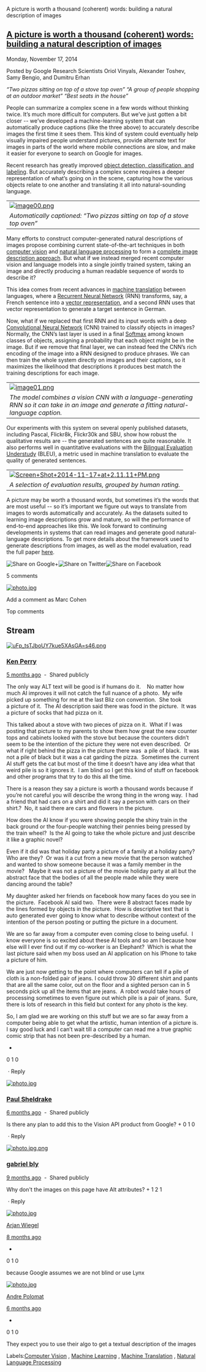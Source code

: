 A picture is worth a thousand (coherent) words: building a natural description of images

## [A picture is worth a thousand (coherent) words: building a natural description of images](https://research.googleblog.com/2014/11/a-picture-is-worth-thousand-coherent.html)

Monday, November 17, 2014

 Posted by Google Research Scientists Oriol Vinyals, Alexander Toshev, Samy Bengio, and Dumitru Erhan

*“Two pizzas sitting on top of a stove top oven”*
*“A group of people shopping at an outdoor market”*
*“Best seats in the house”*

People can summarize a complex scene in a few words without thinking twice. It’s much more difficult for computers. But we’ve just gotten a bit closer -- we’ve developed a machine-learning system that can automatically produce captions (like the three above) to accurately describe images the first time it sees them. This kind of system could eventually help visually impaired people understand pictures, provide alternate text for images in parts of the world where mobile connections are slow, and make it easier for everyone to search on Google for images.

Recent research has greatly improved [object detection, classification, and labeling](http://googleresearch.blogspot.com/2014/09/building-deeper-understanding-of-images.html#uds-search-results). But accurately describing a complex scene requires a deeper representation of what’s going on in the scene, capturing how the various objects relate to one another and translating it all into natural-sounding language.

|     |
| --- |
| [![image00.png](../_resources/01b2e9d02e5a541d1386ba7e60e145c4.png)](https://4.bp.blogspot.com/-C28PVOwG93g/VGp6MnIzNBI/AAAAAAAAAcQ/ZnK89i6q_mc/s1600/image00.png) |
| *Automatically captioned: “Two pizzas sitting on top of a stove top oven”* |

Many efforts to construct computer-generated natural descriptions of images propose combining current state-of-the-art techniques in both [computer vision](http://en.wikipedia.org/wiki/Computer_vision) and [natural language processing](http://en.wikipedia.org/wiki/Natural_language_processing) to form a [complete image description approach](https://www.cs.cmu.edu/~afarhadi/papers/sentence.pdf). But what if we instead merged recent computer vision and language models into a single jointly trained system, taking an image and directly producing a human readable sequence of words to describe it?

This idea comes from recent advances in [machine translation](http://en.wikipedia.org/wiki/Machine_translation) between languages, where a [Recurrent Neural Network](http://en.wikipedia.org/wiki/Recurrent_neural_network) (RNN) transforms, say, a French sentence into a [vector representation](http://google-opensource.blogspot.com/2013/08/learning-meaning-behind-words.html), and a second RNN uses that vector representation to generate a target sentence in German.

Now, what if we replaced that first RNN and its input words with a deep [Convolutional Neural Network](http://en.wikipedia.org/wiki/Convolutional_neural_network) (CNN) trained to classify objects in images? Normally, the CNN’s last layer is used in a final [Softmax](http://en.wikipedia.org/wiki/Softmax_function) among known classes of objects, assigning a probability that each object might be in the image. But if we remove that final layer, we can instead feed the CNN’s rich encoding of the image into a RNN designed to produce phrases. We can then train the whole system directly on images and their captions, so it maximizes the likelihood that descriptions it produces best match the training descriptions for each image.

|     |
| --- |
| [![image01.png](../_resources/d995a37c1fd3928e7e8227c999929759.png)](https://3.bp.blogspot.com/-QfV7QzVq61Y/VGp6hTrMblI/AAAAAAAAAcY/qk3eCwbtpVs/s1600/image01.png) |
| *The model combines a vision CNN with a language-generating RNN so it can take in an image and generate a fitting natural-language caption.* |

Our experiments with this system on several openly published datasets, including Pascal, Flickr8k, Flickr30k and SBU, show how robust the qualitative results are -- the generated sentences are quite reasonable. It also performs well in quantitative evaluations with the [Bilingual Evaluation Understudy](http://en.wikipedia.org/wiki/BLEU) (BLEU), a metric used in machine translation to evaluate the quality of generated sentences.

|     |
| --- |
| [![Screen+Shot+2014-11-17+at+2.11.11+PM.png](../_resources/f930ebd82d67a4c45bf57078fff384f5.png)](https://1.bp.blogspot.com/-O0jjLUCWuhY/VGp6xVUL7uI/AAAAAAAAAcg/wYxwK2AQG4Q/s1600/Screen%2BShot%2B2014-11-17%2Bat%2B2.11.11%2BPM.png) |
| *A selection of evaluation results, grouped by human rating.* |

A picture may be worth a thousand words, but sometimes it’s the words that are most useful -- so it’s important we figure out ways to translate from images to words automatically and accurately. As the datasets suited to learning image descriptions grow and mature, so will the performance of end-to-end approaches like this. We look forward to continuing developments in systems that can read images and generate good natural-language descriptions. To get more details about the framework used to generate descriptions from images, as well as the model evaluation, read the full paper [here](http://arxiv.org/abs/1411.4555).

![Share on Google+](../_resources/c620b1a7b369ad2749d0baf881d4ccbb.png)![Share on Twitter](../_resources/4e2633eb72f2026ba8464540a445a45f.png)![Share on Facebook](../_resources/a4a815e062b3a04ad2cb425115438650.png)

5 comments

[![photo.jpg](../_resources/46d0e580386337d1385bccaa4ac6a5ad.jpg)](https://apis.google.com/u/0/wm/1/100180575185522802900)

Add a comment as Marc Cohen

Top comments

## Stream

[![uFp_tsTJboUY7kue5XAsGA=s46.png](../_resources/441cbb7966e7b6b7c013d10a2d98b1b5.png)](https://apis.google.com/u/0/wm/1/105359952962054668586)

### [Ken Perry](https://apis.google.com/u/0/wm/1/105359952962054668586)

[5 months ago](https://apis.google.com/u/0/wm/1/105359952962054668586/posts/QBvPadGESe9)  -  Shared publicly

The only way ALT text will be good is if humans do it.    No matter how much AI improves it will not catch the full nuance of a photo.  My wife picked up something for me at the last Bliz con convention.  She took a picture of it.  The AI description said there was food in the picture.  It was a picture of socks that had pizza on it.

This talked about a stove with two pieces of pizza on it.  What if I was posting that picture to my parents to show them how great the new counter tops and cabinets looked with the stove but because the counters didn’t seem to be the intention of the picture they were not even described.  Or what if right behind the pizza in the picture there was  a pile of black.  It was not a pile of black but it was a cat garding the pizza.  Sometimes the current AI stuff gets the cat but most of the time it doesn’t have any idea what that weird pile is so it ignores it.  I am blind so I get this kind of stuff on facebook and other programs that try to do this all the time.

There is a reason they say a picture is worth a thousand words because if you’re not careful you will describe the wrong thing in the wrong way.  I had a friend that had cars on a shirt and did it say a person with cars on their shirt.?  No, it said there are cars and flowers in the picture.

How does the AI know if you were showing people the shiny train in the back ground or the four-people watching their pennies being pressed by the train wheel?  Is the AI going to take the whole picture and just describe it like a graphic novel?

Even if it did was that holiday party a picture of a family at a holiday party?  Who are they?  Or was it a cut from a new movie that the person watched and wanted to show someone because it was a family member in the movie?   Maybe it was not a picture of the movie holiday party at all but the abstract face that the bodies of all the people made while they were dancing around the table?

My daughter asked her friends on facebook how many faces do you see in the picture.  Facebook AI said two.  There were 8 abstract faces made by the lines formed by objects in the picture.  How is descriptive text that is auto generated ever going to know what to describe without context of the intention of the person posting or putting the picture in a document.

We are so far away from a computer even coming close to being useful.  I know everyone is so excited about these AI tools and so am I because how else will I ever find out if my co-worker is an Elephant?  Which is what the last picture said when my boss used an AI application on his IPhone to take a picture of him.

We are just now getting to the point where computers can tell if a pile of cloth is a non-folded pair of jeans. I could throw 30 different shirt and pants that are all the same color, out on the floor and a sighted person can in 5 seconds pick up all the items that are jeans.  A robot would take hours of processing sometimes to even figure out which pile is a pair of jeans.  Sure, there is lots of research in this field but context for any photo is the key.

So, I am glad we are working on this stuff but we are so far away from a computer being able to get what the artistic, human intention of a picture is.  I say good luck and I can’t wait till a computer can read me a true graphic comic strip that has not been pre-described by a human.

+
0
1
0

 ·
Reply

[![photo.jpg](../_resources/88c43a693bd8f9c40289892cb80df2e8.jpg)](https://apis.google.com/u/0/wm/1/108566136018092946845)

### [Paul Sheldrake](https://apis.google.com/u/0/wm/1/108566136018092946845)

[6 months ago](https://apis.google.com/u/0/wm/1/+PaulSheldrake/posts/brYaLrzmjHw)  -  Shared publicly

Is there any plan to add this to the Vision API product from Google?
+
0
1
0

 ·
Reply

[![photo.jpg.png](../_resources/3e369fa986e69236323f536678bcbb53.png)](https://apis.google.com/u/0/wm/1/108470849208662519706)

### [gabriel bly](https://apis.google.com/u/0/wm/1/108470849208662519706)

[9 months ago](https://apis.google.com/u/0/wm/1/108470849208662519706/posts/Sr78Qi6xrKS)  -  Shared publicly

Why don't the images on this page have Alt attributes?
+
1
2
1

 ·
Reply

[![photo.jpg](../_resources/dbedd093a91157a079ea722925d315e0.jpg)](https://plus.google.com/109800520155061946137)

[Arjan Wiegel](https://plus.google.com/109800520155061946137)

[8 months ago](https://apis.google.com/u/0/wm/1/108470849208662519706/posts/Sr78Qi6xrKS)

+
0
1
0

because Google assumes we are not blind or use Lynx

[![photo.jpg](../_resources/4013908d19f53f0966ecaad12beb4707.jpg)](https://plus.google.com/115212457151011310826)

[Andre Polomat](https://plus.google.com/115212457151011310826)

[6 months ago](https://apis.google.com/u/0/wm/1/108470849208662519706/posts/Sr78Qi6xrKS)

+
0
1
0

They expect you to use their algo to get a textual description of the images

Labels:[Computer Vision](https://research.googleblog.com/search/label/Computer%20Vision) , [Machine Learning](https://research.googleblog.com/search/label/Machine%20Learning) , [Machine Translation](https://research.googleblog.com/search/label/Machine%20Translation) , [Natural Language Processing](https://research.googleblog.com/search/label/Natural%20Language%20Processing)